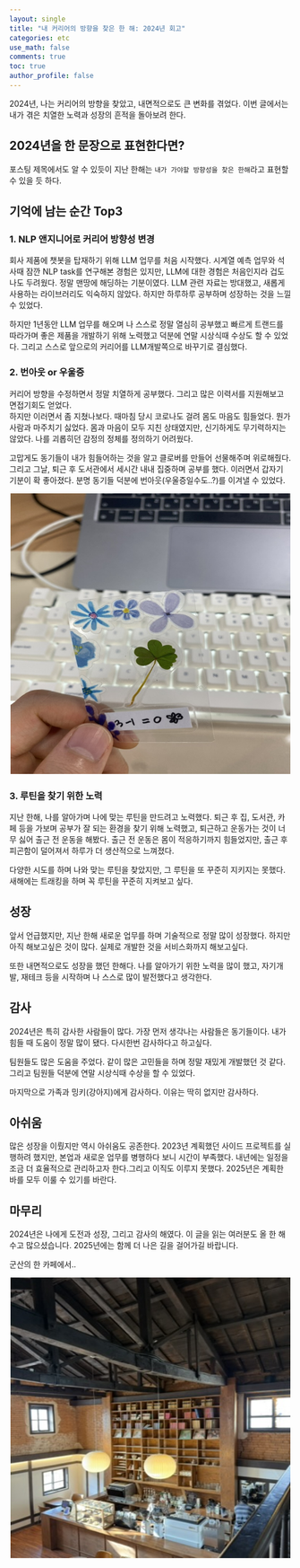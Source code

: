 ```yaml
---
layout: single
title: "내 커리어의 방향을 찾은 한 해: 2024년 회고"
categories: etc
use_math: false
comments: true
toc: true
author_profile: false
---
```


2024년, 나는 커리어의 방향을 찾았고, 내면적으로도 큰 변화를 겪었다. 이번 글에서는 내가 겪은 치열한 노력과 성장의 흔적을 돌아보려 한다.

## 2024년을 한 문장으로 표현한다면?

포스팅 제목에서도 알 수 있듯이 지난 한해는 `내가 가야할 방향성을 찾은 한해`라고 표현할 수 있을 듯 하다.

## 기억에 남는 순간 Top3

### 1. NLP 앤지니어로 커리어 방향성 변경

회사 제품에 챗봇을 탑재하기 위해 LLM 업무를 처음 시작했다. 시계열 예측 업무와 석사때 잠깐 NLP task를 연구해본 경험은 있지만, LLM에 대한 경험은 처음인지라 겁도 나도 두려웠다. 정말 맨땅에 해딩하는 기분이였다. LLM 관련 자료는 방대했고, 새롭게 사용하는 라이브러리도 익숙하지 않았다. 하지만 하루하루 공부하며 성장하는 것을 느낄 수 있었다.

하지만 1년동안 LLM 업무를 해오며 나 스스로 정말 열심히 공부했고 빠르게 트랜드를 따라가며 좋은 제품을 개발하기 위해 노력했고 덕분에 연말 시상식때 수상도 할 수 있었다. 그리고 스스로 앞으로의 커리어를 LLM개발쪽으로 바꾸기로 결심했다.

### 2. 번아웃 or 우울증

커리어 방향을 수정하면서 정말 치열하게 공부했다. 그리고 많은 이력서를 지원해보고 면접기회도 얻었다.  
하지만 이러면서 좀 지쳤나보다. 때마침 당시 코로나도 걸려 몸도 마음도 힘들었다. 뭔가 사람과 마주치기 싫었다. 몸과 마음이 모두 지친 상태였지만, 신기하게도 무기력하지는 않았다. 나를 괴롭히던 감정의 정체를 정의하기 어려웠다.

고맙게도 동기들이 내가 힘들어하는 것을 알고 클로버를 만들어 선물해주며 위로해줬다. 그리고 그날, 퇴근 후 도서관에서 세시간 내내 집중하며 공부를 했다. 이러면서 갑자기 기분이 확 좋아졌다. 분명 동기들 덕분에 번아웃(우울증일수도..?)를 이겨낼 수 있었다.

<p align="center">
  <img src="/images/2024회고글/클로버.jpeg" height="500px" width="500px">
</p>

### 3. 루틴을 찾기 위한 노력

지난 한해, 나를 알아가며 나에 맞는 루틴을 만드려고 노력했다.
퇴근 후 집, 도서관, 카페 등을 가보며 공부가 잘 되는 환경을 찾기 위해 노력했고, 퇴근하고 운동가는 것이 너무 싫어 출근 전 운동을 해봤다. 출근 전 운동은 몸이 적응하기까지 힘들었지만, 출근 후 피곤함이 덜어져서 하루가 더 생산적으로 느껴졌다.

다양한 시도를 하며 나와 맞는 루틴을 찾았지만, 그 루틴을 또 꾸준히 지키지는 못했다. 새해에는 트래킹을 하며 꼭 루틴을 꾸준히 지켜보고 싶다.

## 성장

앞서 언급했지만, 지난 한해 새로운 업무를 하며 기술적으로 정말 많이 성장했다. 하지만 아직 해보고싶은 것이 많다. 실제로 개발한 것을 서비스화까지 해보고싶다.

또한 내면적으로도 성장을 했던 한해다. 나를 알아가기 위한 노력을 많이 했고, 자기개발, 재테크 등을 시작하며 나 스스로 많이 발전했다고 생각한다.

## 감사

2024년은 특히 감사한 사람들이 많다.
가장 먼저 생각나는 사람들은 동기들이다. 내가 힘들 때 도움이 정말 많이 됐다. 다시한번 감사하다고 하고싶다.

팀원들도 많은 도움을 주었다. 같이 많은 고민들을 하며 정말 재밌게 개발했던 것 같다. 그리고 팀원들 덕분에 연말 시상식때 수상을 할 수 있었다.

마지막으로 가족과 밍키(강아지)에게 감사하다. 이유는 딱히 없지만 감사하다.

## 아쉬움

많은 성장을 이뤘지만 역시 아쉬움도 공존한다. 2023년 계획했던 사이드 프로젝트를 실행하려 했지만, 본업과 새로운 업무를 병행하다 보니 시간이 부족했다. 내년에는 일정을 조금 더 효율적으로 관리하고자 한다.그리고 이직도 이루지 못했다. 2025년은 계획한 바를 모두 이룰 수 있기를 바란다.

## 마무리

2024년은 나에게 도전과 성장, 그리고 감사의 해였다. 이 글을 읽는 여러분도 올 한 해 수고 많으셨습니다. 2025년에는 함께 더 나은 길을 걸어가길 바랍니다.

군산의 한 카페에서..

<p align="center">
  <img src="/images/2024회고글/군산카페.jpeg" height="500px" width="500px">
</p>

